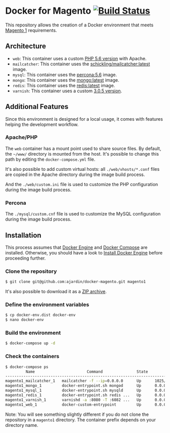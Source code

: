 # Docker for Magento [![Build Status](https://travis-ci.org/ajardin/docker-magento.svg?branch=master)](https://travis-ci.org/ajardin/docker-magento)
This repository allows the creation of a Docker environment that meets [Magento 1](http://devdocs.magento.com/guides/m1x/system-requirements.html) requirements.

## Architecture
* `web`: This container uses a custom [PHP 5.6 version](https://github.com/ajardin/docker-magento/blob/master/web/Dockerfile) with Apache.
* `mailcatcher`: This container uses the [schickling/mailcatcher:latest](https://hub.docker.com/r/schickling/mailcatcher/) image.
* `mysql`: This container uses the [percona:5.6](https://hub.docker.com/_/percona/) image.
* `mongo`: This container uses the [mongo:latest](https://hub.docker.com/_/mongo/) image.
* `redis`: This container uses the [redis:latest](https://hub.docker.com/_/redis/) image.
* `varnish`: This container uses a custom [3.0.5 version](https://github.com/ajardin/docker-magento/blob/master/varnish/Dockerfile).

## Additional Features
Since this environment is designed for a local usage, it comes with features helping the development workflow.

### Apache/PHP
The `web` container has a mount point used to share source files.
By default, the `~/www/` directory is mounted from the host. It's possible to change this path by editing the `docker-compose.yml` file.

It's also possible to add custom virtual hosts: all `./web/vhosts/*.conf` files are copied in the Apache directory during the image build process.

And the `./web/custom.ini` file is used to customize the PHP configuration during the image build process. 

### Percona
The `./mysql/custom.cnf` file is used to customize the MySQL configuration during the image build process.

## Installation
This process assumes that [Docker Engine](https://www.docker.com/docker-engine) and [Docker Compose](https://docs.docker.com/compose/) are installed.
Otherwise, you should have a look to [Install Docker Engine](https://docs.docker.com/engine/installation/) before proceeding further.

### Clone the repository
```bash
$ git clone git@github.com:ajardin/docker-magento.git magento1
```
It's also possible to download it as a [ZIP archive](https://github.com/ajardin/docker-magento/archive/master.zip).

### Define the environment variables
```bash
$ cp docker-env.dist docker-env
$ nano docker-env
```

### Build the environment
```bash
$ docker-compose up -d
```

### Check the containers
```bash
$ docker-compose ps
         Name                       Command               State                      Ports
--------------------------------------------------------------------------------------------------------------
magento1_mailcatcher_1   mailcatcher -f --ip=0.0.0.0      Up      1025/tcp, 0.0.0.0:1080->1080/tcp
magento1_mongo_1         docker-entrypoint.sh mongod      Up      0.0.0.0:27017->27017/tcp
magento1_mysql_1         docker-entrypoint.sh mysqld      Up      0.0.0.0:3306->3306/tcp
magento1_redis_1         docker-entrypoint.sh redis ...   Up      0.0.0.0:6379->6379/tcp
magento1_varnish_1       varnishd -a :8080 -T :6082 ...   Up      0.0.0.0:6082->6082/tcp, 0.0.0.0:80->8080/tcp
magento1_web_1           docker-custom-entrypoint         Up      0.0.0.0:8080->80/tcp
```
Note: You will see something slightly different if you do not clone the repository in a `magento1` directory.
The container prefix depends on your directory name.
